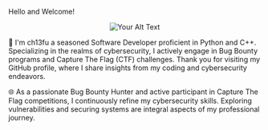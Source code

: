 Hello and Welcome! 

<div style="width: 100%; text-align: center;">
  <img src="https://github.com/ch13fu/ch13fu/blob/main/assets/153553558/1e56cc31-a80f-4d1e-a233-07f1f2d01e9a" alt="Your Alt Text">
</div>


👋 I'm ch13fu a seasoned Software Developer proficient in Python and C++. Specializing in the realms of cybersecurity, I actively engage in Bug Bounty programs and Capture The Flag (CTF) challenges. Thank you for visiting my GitHub profile, where I share insights from my coding and cybersecurity endeavors.

🌐 As a passionate Bug Bounty Hunter and active participant in Capture The Flag competitions, I continuously refine my cybersecurity skills. Exploring vulnerabilities and securing systems are integral aspects of my professional journey.
